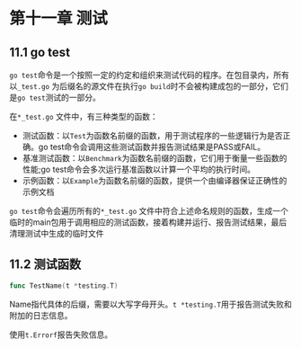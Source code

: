 # 第十一章 测试

## 11.1 go test

`go test`命令是一个按照一定的约定和组织来测试代码的程序。在包目录内，所有以`_test.go` 为后缀名的源文件在执行`go build`时不会被构建成包的一部分，它们是`go test`测试的一部分。

在`*_test.go` 文件中，有三种类型的函数：

* 测试函数：以`Test`为函数名前缀的函数，用于测试程序的一些逻辑行为是否正确。go test命令会调用这些测试函数并报告测试结果是PASS或FAIL。
* 基准测试函数：以`Benchmark`为函数名前缀的函数，它们用于衡量一些函数的性能;go test命令会多次运行基准函数以计算一个平均的执行时间。
* 示例函数：以`Example`为函数名前缀的函数，提供一个由编译器保证正确性的示例文档

`go test`命令会遍历所有的`*_test.go` 文件中符合上述命名规则的函数，生成一个临时的main包用于调用相应的测试函数，接着构建并运行、报告测试结果，最后清理测试中生成的临时文件

## 11.2 测试函数

```go
func TestName(t *testing.T)
```

Name指代具体的后缀，需要以大写字母开头。`t *testing.T`用于报告测试失败和附加的日志信息。

使用`t.Errorf`报告失败信息。

